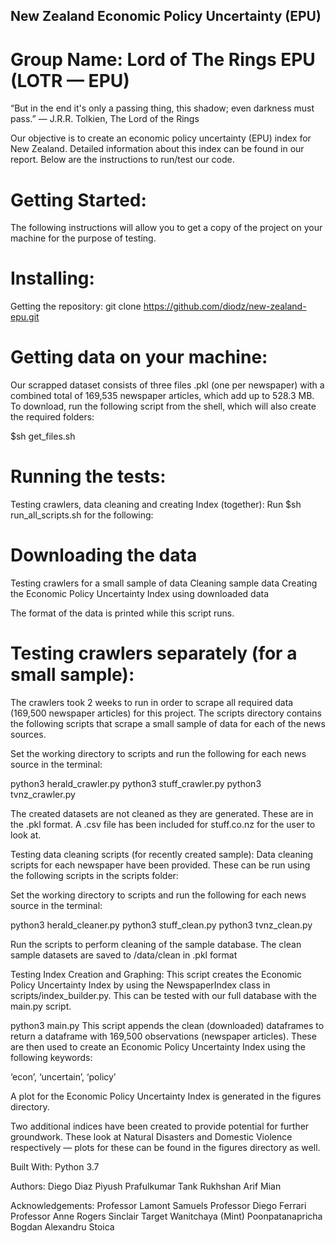 ## New Zealand Economic Policy Uncertainty (EPU) 

# Group Name: Lord of The Rings EPU (LOTR — EPU)
“But in the end it's only a passing thing, this shadow; even darkness must pass.”
― J.R.R. Tolkien, The Lord of the Rings

Our objective is to create an economic policy uncertainty (EPU) index for New Zealand. Detailed information about this index can be found in our report. Below are the instructions to run/test our code. 

# Getting Started:
The following instructions will allow you to get a copy of the project on your machine for the purpose of testing.

# Installing: 
Getting the repository:
git clone https://github.com/diodz/new-zealand-epu.git

# Getting data on your machine: 
Our scrapped dataset consists of three files .pkl (one per newspaper) with a combined total of 169,535 newspaper articles, which add up to 528.3 MB. To download, run the following script from the shell, which will also create the required folders: 

$sh get_files.sh 

# Running the tests:
Testing crawlers, data cleaning and creating Index (together):
Run $sh run_all_scripts.sh for the following:

# Downloading the data
Testing crawlers for a small sample of data
Cleaning sample data
Creating the Economic Policy Uncertainty Index using downloaded data

The format of the data is printed while this script runs.


# Testing crawlers separately (for a small sample):
The crawlers took 2 weeks to run in order to scrape all required data (169,500 newspaper articles) for this project. The scripts directory contains the following scripts that scrape a small sample of data for each of the news sources.
	
Set the working directory to scripts and run the following for each news source in the terminal:

python3 herald_crawler.py
python3 stuff_crawler.py
python3 tvnz_crawler.py

The created datasets are not cleaned as they are generated. These are in the .pkl format. A .csv file has been included for stuff.co.nz for the user to look at. 

Testing data cleaning scripts (for recently created sample):
Data cleaning scripts for each newspaper have been provided. These can be run using the following scripts in the scripts folder:

Set the working directory to scripts and run the following for each news source in the terminal:

python3 herald_cleaner.py
python3 stuff_clean.py
python3 tvnz_clean.py

Run the scripts to perform cleaning of the sample database. The clean sample datasets are saved to /data/clean in .pkl format

Testing Index Creation and Graphing:
This script creates the Economic Policy Uncertainty Index by using the NewspaperIndex class in scripts/index_builder.py. This can be tested with our full database with the main.py script.

python3 main.py
This script appends the clean (downloaded) dataframes to return a dataframe with 169,500 observations (newspaper articles). These are then used to create an Economic Policy Uncertainty Index using the following keywords:

‘econ’, ‘uncertain’, ‘policy’

A plot for the Economic Policy Uncertainty Index is generated in the figures directory. 

Two additional indices have been created to provide potential for further groundwork. These look at Natural Disasters and Domestic Violence respectively — plots for these can be found in the figures directory as well.

Built With:
Python 3.7 

Authors:
Diego Diaz 
Piyush Prafulkumar Tank
Rukhshan Arif Mian

Acknowledgements:
Professor Lamont Samuels
Professor Diego Ferrari
Professor Anne Rogers
Sinclair Target
Wanitchaya (Mint) Poonpatanapricha
Bogdan Alexandru Stoica

